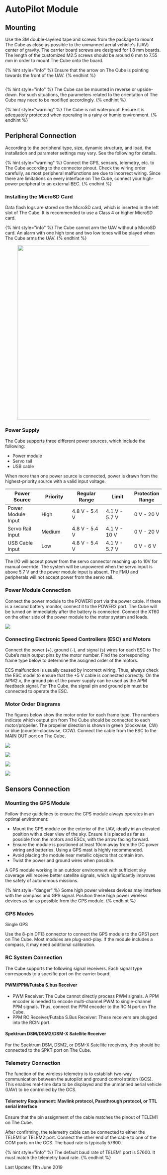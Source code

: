 # AutoPilot Module

## Mounting

Use the 3M double-layered tape and screws from the package to mount The Cube as close as possible to the unmanned aerial vehicle's (UAV) center of gravity. The carrier board screws are designed for 1.8 mm boards. The length of the customized M2.5 screws should be around 6 mm to 7.55 mm in order to mount The Cube onto the board.&#x20;

{% hint style="info" %}
Ensure that the arrow on The Cube is pointing towards the front of the UAV.
{% endhint %}

<figure><img src="../../../.gitbook/assets/Photo%20-%2001-R.jpg" alt=""><figcaption></figcaption></figure>

{% hint style="info" %}
The Cube can be mounted in reverse or upside-down. For such situations, the parameters related to the orientation of The Cube may need to be modified accordingly.
{% endhint %}

{% hint style="warning" %}
The Cube is not waterproof. Ensure it is adequately protected when operating in a rainy or humid environment.&#x20;
{% endhint %}

## Peripheral Connection

According to the peripheral type, size, dynamic structure, and load, the installation and parameter settings may vary. See the following for details.&#x20;

{% hint style="warning" %}
Connect the GPS, sensors, telemetry, etc. to The Cube according to the connector pinout. Check the wiring order carefully, as most peripheral malfunctions are due to incorrect wiring. Since there are limitations on every interface on The Cube, connect your high-power peripheral to an external BEC.
{% endhint %}

### Installing the  MicroSD Card

Data flash logs are stored on the MicroSD card, which is inserted in the left slot of The Cube. It is recommended to use a Class 4 or higher MicroSD card.

{% hint style="info" %}
The Cube cannot arm the UAV without a MicroSD card. An alarm with one high tone and two low tones will be played when The Cube arms the UAV.&#x20;
{% endhint %}

<figure><img src="../../../.gitbook/assets/27.png" alt="" width="563"><figcaption></figcaption></figure>

### Power Supply

The Cube supports three different power sources, which include the following:

* Power module
* Servo rail
* USB cable

When more than one power source is connected, power is drawn from the highest-priority source with a valid input voltage.&#x20;

<table><thead><tr><th width="157">Power Source</th><th width="120">Priority</th><th width="152">Regular Range</th><th width="141">Limit</th><th>Protection Range</th></tr></thead><tbody><tr><td>Power Module Input</td><td>High</td><td>4.8 V - 5.4 V</td><td>4.1 V - 5.7 V</td><td>0 V - 20 V</td></tr><tr><td>Servo Rail Input</td><td>Medium</td><td>4.8 V - 5.4 V</td><td>4.1 V - 10 V</td><td>0 V - 20 V</td></tr><tr><td>USB Cable Input</td><td>Low</td><td>4.8 V - 5.4 V</td><td>4.1 V - 5.7 V</td><td>0 V - 6 V</td></tr></tbody></table>

The I/O will accept power from the servo connector reaching up to 10V for manual override. The system will be unpowered when the servo input is above 5.7 V and the power module input is absent. The FMU and peripherals will not accept power from the servo rail.

### Power Module Connection

Connect the power module to the POWER1 port via the power cable. If there is a second battery monitor, connect it to the POWER2 port. The Cube will be turned on immediately after the battery is connected. Connect the XT60 on the other side of the power module to the motor system and loads.

![](<../../../.gitbook/assets/Photo - 04.jpg>)

### Connecting Electronic Speed Controllers (ESC) and Motors

Connect the power (+), ground (-), and signal (s) wires for each ESC to The Cube’s main output pins by the motor number. Find the corresponding frame type below to determine the assigned order of the motors.

ECS malfunction is usually caused by incorrect wiring. Thus, always check the ESC model to ensure that the +5 V cable is connected correctly. On the APM2.x, the ground pin of the power supply can be used as the APM feedback signal. For The Cube, the signal pin and ground pin must be connected to operate the ESC.

### Motor Order Diagrams

The figures below show the motor order for each frame type. The numbers indicate which output pin from The Cube should be connected to each motor/propeller. The propeller direction is shown in green (clockwise, CW) or blue (counter-clockwise, CCW). Connect the cable from the ESC to the MAIN OUT port on The Cube.

![](<../../../.gitbook/assets/Photo - 05-1.jpg>)

![](<../../../.gitbook/assets/Photo - 05-2.jpg>)

![](<../../../.gitbook/assets/Photo - 05-3.jpg>)

![](<../../../.gitbook/assets/Photo - 05-4.jpg>)

## Sensors Connection

### Mounting the GPS Module

Follow these guidelines to ensure the GPS module always operates in an optimal environment:

* Mount the GPS module on the exterior of the UAV, ideally in an elevated position with a clear view of the sky. Ensure it is placed as far as possible from the motors and ESCs, with the arrow facing forward.
* Ensure the module is positioned at least 10cm away from the DC power wiring and batteries. Using a GPS mast is highly recommended.
* Avoid placing the module near metallic objects that contain iron.
* Twist the power and ground wires when possible.

A GPS module working in an outdoor environment with sufficient sky coverage will receive better satellite signals, which significantly improves the safety of autonomous missions.

{% hint style="danger" %}
Some high power wireless devices may interfere with the compass and GPS signal. Position these high power wireless devices as far as possible from the GPS module.
{% endhint %}

### GPS Modes

Single GPS

Use the 8-pin DF13 connector to connect the GPS module to the GPS1 port on The Cube. Most modules are plug-and-play. If the module includes a compass, it may need additional calibration.

### RC System Connection

The Cube supports the following signal receivers. Each signal type corresponds to a specific port on the carrier board.

#### PWM/PPM/Futaba S.bus Receiver

* PWM Receiver: The Cube cannot directly process PWM signals. A PPM encoder is needed to encode multi-channel PWM to single-channel PPM signals. Thus, connect the PPM encoder to the RCIN port on The Cube.
* PPM RC Receiver/Futaba S.Bus Receiver: These receivers are plugged into the RCIN port.

#### Spektrum DSM/DSM2/DSM-X Satellite Receiver

For the Spektrum DSM, DSM2, or DSM-X Satellite receivers, they should be connected to the SPKT port on The Cube.

### Telemetry Connection

The function of the wireless telemetry is to establish two-way communication between the autopilot and ground control station (GCS). This enables real-time data to be displayed and the unmanned aerial vehicle (UAV) to be controlled by the GCS.

#### **Telemetry Requirement: Mavlink protocol, Passthrough protocol, or TTL serial interface**

Ensure that the pin assignment of the cable matches the pinout of TELEM1 on The Cube.&#x20;

After confirming, the telemetry cable can be connected to either the TELEM1 or TELEM2 port. Connect the other end of the cable to one of the COM ports on the GCS. The baud rate is typically 57600.

{% hint style="info" %}
The default baud rate of TELEM1 port is 57600. It must match the telemetry baud rate.
{% endhint %}



Last Update: 11th June 2019
